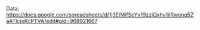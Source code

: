 Data: https://docs.google.com/spreadsheets/d/1j3EIMifScYv19zziQxhv1ilRwonq5ZaATlcjoKcPTVA/edit#gid=968921667
